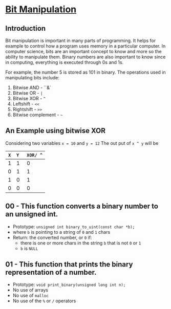 # <ins>Bit Manipulation</ins>

## Introduction
Bit manipulation is important in many parts of programming. It helps for example to control how a program uses memory in a particular computer. In computer science, bits are an important concept to know and more so the ability to manipulate them. Binary numbers are also important to know since in computing, everything is executed through 0s and 1s. 

For example, the number 5 is stored as 101 in binary. The operations used in manipulating bits include:
1. Bitwise AND - ``&`
2. Bitwise OR - `|`
3. Bitwise XOR - `^`
4. Leftshift - `<<`
5. Rightshift - `>>`
6. Bitwise complement - `~`

An Example using bitwise XOR
----------------------------
Considering two variables `x = 10` and `y = 12` The out put of `x ^ y` will be


|  `X`  |  `Y ` | `XOR/ ^`|
| --- | --- |  ---  |
|  1  |  1  |   0   |
|  0  |  1  |   1   |
|  1  |  0  |   1   |
|  0  |  0  |   0   |

## 00 - This function converts a binary number to an unsigned int.
- Prototype: `unsigned int binary_to_uint(const char *b);`
- where `b` is pointing to a string of `0` and `1` chars
- Return: the converted number, or `0` if:
	- there is one or more chars in the string `b` that is not `0` or `1`
	- `b` is `NULL`

## 01 - This function that prints the binary representation of a number.
- Prototype: `void print_binary(unsigned long int n);`
- No use of arrays
- No use of `malloc`
- No use of the `%` or `/` operators